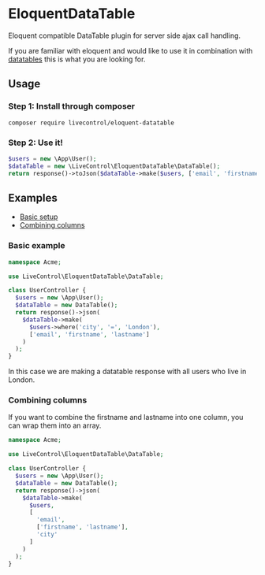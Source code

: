 # EloquentDataTable
Eloquent compatible DataTable plugin for server side ajax call handling.

If you are familiar with eloquent and would like to use it in combination with [datatables](https://www.datatables.net/) this is what you are looking for.

## Usage

### Step 1: Install through composer
```composer require livecontrol/eloquent-datatable```

### Step 2: Use it!
```php
$users = new \App\User();
$dataTable = new \LiveControl\EloquentDataTable\DataTable();
return response()->toJson($dataTable->make($users, ['email', 'firstname', 'lastname']));
```

## Examples

- [Basic setup](#basic-example)
- [Combining columns](#combining-columns)

### Basic example
```php
namespace Acme;

use LiveControl\EloquentDataTable\DataTable;

class UserController {
  $users = new \App\User();
  $dataTable = new DataTable();
  return response()->json(
    $dataTable->make(
      $users->where('city', '=', 'London'),
      ['email', 'firstname', 'lastname']
    )
  );
}
```
In this case we are making a datatable response with all users who live in London.

### Combining columns
If you want to combine the firstname and lastname into one column, you can wrap them into an array.
```php
namespace Acme;

use LiveControl\EloquentDataTable\DataTable;

class UserController {
  $users = new \App\User();
  $dataTable = new DataTable();
  return response()->json(
    $dataTable->make(
      $users,
      [
        'email',
        ['firstname', 'lastname'],
        'city'
      ]
    )
  );
}
```

